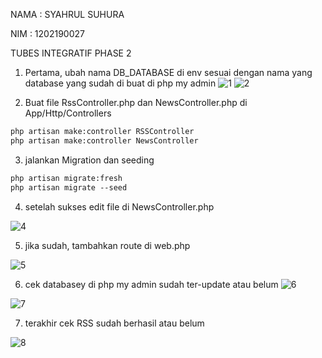 NAMA : SYAHRUL SUHURA

NIM : 1202190027



TUBES INTEGRATIF PHASE 2



1. Pertama, ubah nama DB_DATABASE di env sesuai dengan nama yang database yang sudah di buat di php my admin
![1](https://user-images.githubusercontent.com/93044506/175784036-fe0e298c-80b2-476f-8d86-933a6e31da81.png)
![2](https://user-images.githubusercontent.com/93044506/175784072-c7c1f17f-1e12-465e-8ac2-407d1251be59.png)



2. Buat file RssController.php dan NewsController.php di App/Http/Controllers

```markdown
php artisan make:controller RSSController
php artisan make:controller NewsController
```





3. jalankan Migration dan seeding 

```markdown
php artisan migrate:fresh
php artisan migrate --seed
```





4. setelah sukses edit file di NewsController.php

![4](https://user-images.githubusercontent.com/93044506/175784055-3a1e06fd-45d2-424a-b201-82d8f784437e.png)


5. jika sudah, tambahkan route di web.php

![5](https://user-images.githubusercontent.com/93044506/175784056-adfe6c05-c367-41ef-b94d-5b16fa78d537.png)

6. cek databasey di php my admin sudah ter-update atau belum
![6](https://user-images.githubusercontent.com/93044506/175784057-31cd3434-8384-4eac-8874-4d82be863830.png)

![7](https://user-images.githubusercontent.com/93044506/175784060-92a5dd63-1942-412b-9805-d76bb0885fa2.png)

7. terakhir cek RSS sudah berhasil atau belum



![8](https://user-images.githubusercontent.com/93044506/175784061-9d46b693-e2fb-4e7b-9479-a79447b3dbfd.png)
